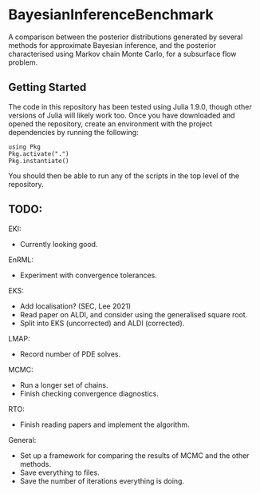 # BayesianInferenceBenchmark

A comparison between the posterior distributions generated by several methods for approximate Bayesian inference, and the posterior characterised using Markov chain Monte Carlo, for a subsurface flow problem.

## Getting Started

The code in this repository has been tested using Julia 1.9.0, though other versions of Julia will likely work too. Once you have downloaded and opened the repository, create an environment with the project dependencies by running the following:
```
using Pkg
Pkg.activate(".")
Pkg.instantiate()
```
You should then be able to run any of the scripts in the top level of the repository.

## TODO:

EKI:
 - Currently looking good.

EnRML:
 - Experiment with convergence tolerances.

EKS:
 - Add localisation? (SEC, Lee 2021)
 - Read paper on ALDI, and consider using the generalised square root.
 - Split into EKS (uncorrected) and ALDI (corrected).
 
LMAP: 
 - Record number of PDE solves.

MCMC: 
 - Run a longer set of chains.
 - Finish checking convergence diagnostics.

RTO:
 - Finish reading papers and implement the algorithm.

General:
 - Set up a framework for comparing the results of MCMC and the other methods.
 - Save everything to files.
 - Save the number of iterations everything is doing.